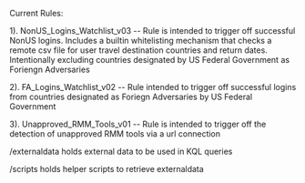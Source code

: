 Current Rules:

1). NonUS_Logins_Watchlist_v03 -- Rule is intended to trigger off successful NonUS logins. Includes a builtin whitelisting mechanism that checks a remote csv file for user travel destination countries and return dates. Intentionally excluding countries designated by US Federal Government as Foriengn Adversaries

2). FA_Logins_Watchlist_v02 -- Rule intended to trigger off successful logins from countries designated as Foriegn Adversaries by US Federal Government

3). Unapproved_RMM_Tools_v01 -- Rule is intended to trigger off the detection of unapproved RMM tools via a url connection
 
/externaldata holds external data to be used in KQL queries

/scripts holds helper scripts to retrieve externaldata
